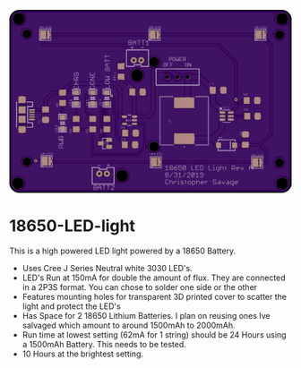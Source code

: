 ![oshboard](https://raw.githubusercontent.com/chrissavage2300/18650-LED-light/master/18650%20version.png)
# 18650-LED-light
This is a high powered LED light powered by a 18650 Battery. 

* Uses Cree J Series Neutral white 3030 LED's.
* LED's Run at 150mA for double the amount of flux. They are connected in a 2P3S format. You can chose to solder one side or the other
* Features mounting holes for transparent 3D printed cover to scatter the light and protect the LED's
* Has Space for 2 18650 Lithium Batteries. I plan on reusing ones Ive salvaged which amount to around 1500mAh to 2000mAh.
* Run time at lowest setting (62mA for 1 string) should be 24 Hours using a 1500mAh Battery. This needs to be tested.
* 10 Hours at the brightest setting. 
